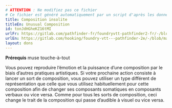 ```yaml
---
# ATTENTION : Ne modifiez pas ce fichier
# Ce fichier est généré automatiquement par un script d'après les données du module Foundry VTT officiel et de sa traduction
title: Composition insolite
titleEn: Unusual Composition
id: tonJdHGheKZ16tMI
urlFr: https://gitlab.com/pathfinder-fr/foundryvtt-pathfinder2-fr/-/blob/master/data/feats/tonJdHGheKZ16tMI.htm
urlEn: https://gitlab.com/hooking/foundry-vtt---pathfinder-2e/-/blob/master/packs/data/feats.db/unusual-composition.json
layout: dons
---
```

**Prérequis** muse touche-à-tout

Vous pouvez reproduire l’émotion et la puissance d’une composition par le biais d’autres pratiques artistiques. Si votre prochaine action consiste à lancer un sort de composition, vous pouvez utiliser un type différent de représentation que celle que vous utilisez habituellement pour cette composition afin de changer ses composants somatiques en composants verbaux ou vice versa. Comme pour tous les sorts de composition, ceci change le trait de la composition qui passe d’audible à visuel ou vice versa.

